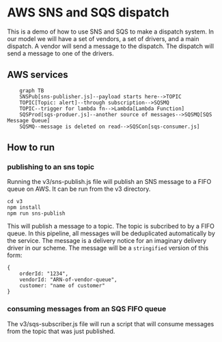 # AWS SNS and SQS dispatch

This is a demo of how to use SNS and SQS to make a dispatch system. In our model we will have a set of vendors, a set of drivers, and a main dispatch. A vendor will send a message to the dispatch. The dispatch will send a message to one of the drivers. 

## AWS services


```mermaid
    graph TB
    SNSPub[sns-publisher.js]--payload starts here-->TOPIC
    TOPIC[Topic: alert]--through subscription-->SQSMQ
    TOPIC--trigger for lambda fn-->Lambda[Lambda Function]
    SQSProd[sqs-produer.js]--another source of messages-->SQSMQ[SQS Message Queue]
    SQSMQ--message is deleted on read-->SQSCon[sqs-consumer.js]

```


## How to run

### publishing to an sns topic

Running the v3/sns-publish.js file will publish an SNS message to a FIFO queue on AWS. It can be run from the v3 directory.

    cd v3
    npm install
    npm run sns-publish

This will publish a message to a topic. The topic is subcribed to by a FIFO queue. In this pipeline, all messages will be deduplicated automatically by the service. The message is a delivery notice for an imaginary delivery driver in our scheme. The message will be a `stringified` version of this form:

    {
        orderId: "1234",
        vendorId: "ARN-of-vendor-queue",
        customer: "name of customer"
    }

### consuming messages from an SQS FIFO queue

The v3/sqs-subscriber.js file will run a script that will consume messages from the topic that was just published.  